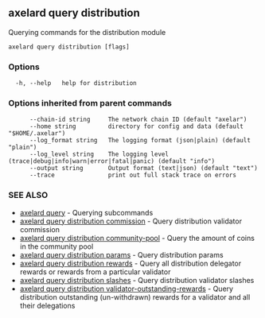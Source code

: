 ## axelard query distribution

Querying commands for the distribution module

```
axelard query distribution [flags]
```

### Options

```
  -h, --help   help for distribution
```

### Options inherited from parent commands

```
      --chain-id string     The network chain ID (default "axelar")
      --home string         directory for config and data (default "$HOME/.axelar")
      --log_format string   The logging format (json|plain) (default "plain")
      --log_level string    The logging level (trace|debug|info|warn|error|fatal|panic) (default "info")
      --output string       Output format (text|json) (default "text")
      --trace               print out full stack trace on errors
```

### SEE ALSO

- [axelard query](axelard_query.md) - Querying subcommands
- [axelard query distribution commission](axelard_query_distribution_commission.md) - Query distribution validator commission
- [axelard query distribution community-pool](axelard_query_distribution_community-pool.md) - Query the amount of coins in the community pool
- [axelard query distribution params](axelard_query_distribution_params.md) - Query distribution params
- [axelard query distribution rewards](axelard_query_distribution_rewards.md) - Query all distribution delegator rewards or rewards from a particular validator
- [axelard query distribution slashes](axelard_query_distribution_slashes.md) - Query distribution validator slashes
- [axelard query distribution validator-outstanding-rewards](axelard_query_distribution_validator-outstanding-rewards.md) - Query distribution outstanding (un-withdrawn) rewards for a validator and all their delegations
